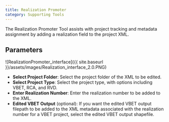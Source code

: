 ```yaml
---
title: Realization Promoter
category: Supporting Tools
---
```


The Realization Promoter Tool assists with project tracking and metadata assignment by adding a realization field to the project XML.

## Parameters

![RealizationPromoter_interface]({{ site.baseurl }}/assets/images/Realization_interface_2.0.PNG)

- **Select Project Folder**: Select the project folder of the XML to be edited.
- **Select Project Type**: Select the project type,  with options including VBET, RCA, and RVD.
- **Enter Realization Number**: Enter the realization number to be added to the XML.
- **Edited VBET Output** (optional): If you want the edited VBET output filepath to be added to the XML metadata associated with the realization number for a VBET project, select the edited VBET output shapefile.